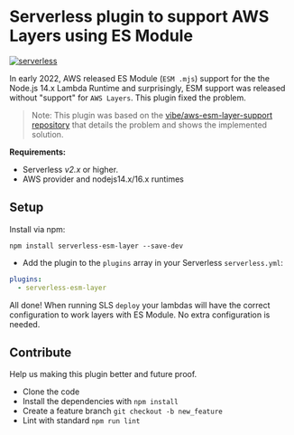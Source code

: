 Serverless plugin to support AWS Layers using ES Module
=============================
[![serverless](http://public.serverless.com/badges/v3.svg)](http://www.serverless.com)

In early 2022, AWS released ES Module (`ESM .mjs`) support for the the Node.js 14.x Lambda Runtime and surprisingly, ESM support was released without "support" for `AWS Layers`. This plugin fixed the problem.

> Note:
> This plugin was based on the [vibe/aws-esm-layer-support repository](https://github.com/vibe/aws-esm-layer-support) that details the problem and shows the implemented solution.


**Requirements:**
* Serverless *v2.x* or higher.
* AWS provider and nodejs14.x/16.x runtimes

## Setup

 Install via npm:
```
npm install serverless-esm-layer --save-dev
```

* Add the plugin to the `plugins` array in your Serverless `serverless.yml`:

```yml
plugins:
  - serverless-esm-layer
```


All done! When running SLS `deploy` your lambdas will have the correct configuration to work layers with ES Module. No extra configuration is needed.

## Contribute

Help us making this plugin better and future proof.

   * Clone the code
   * Install the dependencies with `npm install`
   * Create a feature branch `git checkout -b new_feature`
   * Lint with standard `npm run lint`